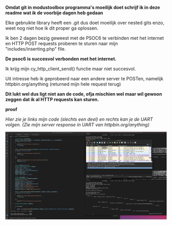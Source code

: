 **Omdat git in modustoolbox programma's moeilijk doet schrijf ik in deze readme wat ik de voorbije dagen heb gedaan**

Elke gebruikte library heeft een .git dus doet moeilijk over nested gits enzo, weet nog niet hoe ik dit proper ga oplossen.

Ik ben 2 dagen bezig geweest met de PSOC6 te verbinden met het internet en HTTP POST requests proberen te sturen naar mijn "includes/inserting.php" file.

**De psoc6 is succesvol verbonden met het internet.**

Ik krijg mijn cy_http_client_send() functie maar niet succesvol.

Uit intresse heb ik geprobeerd naar een andere server te POSTen, namelijk httpbin.org/anything (returned mijn hele request terug)

**Dit lukt wel dus ligt niet aan de code, ofja mischien wel maar wil gewoon zeggen dat ik al HTTP requests kan sturen.**

**proof**

*Hier zie je links mijn code (slechts een deel) en rechts kan je de UART volgen. (Zie mijn server response in UART van httpbin.org/anything)*

![BewijsFoto](bewijs.png)
